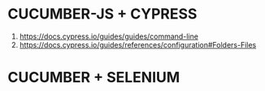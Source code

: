# CUCUMBER-JS + CYPRESS

1. https://docs.cypress.io/guides/guides/command-line
2. https://docs.cypress.io/guides/references/configuration#Folders-Files

# CUCUMBER + SELENIUM

